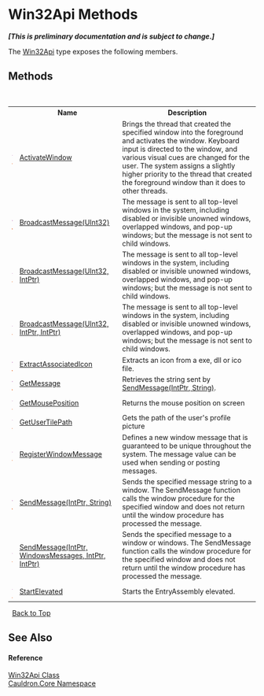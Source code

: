 # Win32Api Methods
 _**\[This is preliminary documentation and is subject to change.\]**_

The <a href="T_Cauldron_Core_Win32Api">Win32Api</a> type exposes the following members.


## Methods
&nbsp;<table><tr><th></th><th>Name</th><th>Description</th></tr><tr><td>![Public method](media/pubmethod.gif "Public method")![Static member](media/static.gif "Static member")</td><td><a href="M_Cauldron_Core_Win32Api_ActivateWindow">ActivateWindow</a></td><td>
Brings the thread that created the specified window into the foreground and activates the window. Keyboard input is directed to the window, and various visual cues are changed for the user. The system assigns a slightly higher priority to the thread that created the foreground window than it does to other threads.</td></tr><tr><td>![Public method](media/pubmethod.gif "Public method")![Static member](media/static.gif "Static member")</td><td><a href="M_Cauldron_Core_Win32Api_BroadcastMessage">BroadcastMessage(UInt32)</a></td><td>
The message is sent to all top-level windows in the system, including disabled or invisible unowned windows, overlapped windows, and pop-up windows; but the message is not sent to child windows.</td></tr><tr><td>![Public method](media/pubmethod.gif "Public method")![Static member](media/static.gif "Static member")</td><td><a href="M_Cauldron_Core_Win32Api_BroadcastMessage_1">BroadcastMessage(UInt32, IntPtr)</a></td><td>
The message is sent to all top-level windows in the system, including disabled or invisible unowned windows, overlapped windows, and pop-up windows; but the message is not sent to child windows.</td></tr><tr><td>![Public method](media/pubmethod.gif "Public method")![Static member](media/static.gif "Static member")</td><td><a href="M_Cauldron_Core_Win32Api_BroadcastMessage_2">BroadcastMessage(UInt32, IntPtr, IntPtr)</a></td><td>
The message is sent to all top-level windows in the system, including disabled or invisible unowned windows, overlapped windows, and pop-up windows; but the message is not sent to child windows.</td></tr><tr><td>![Public method](media/pubmethod.gif "Public method")![Static member](media/static.gif "Static member")</td><td><a href="M_Cauldron_Core_Win32Api_ExtractAssociatedIcon">ExtractAssociatedIcon</a></td><td>
Extracts an icon from a exe, dll or ico file.</td></tr><tr><td>![Public method](media/pubmethod.gif "Public method")![Static member](media/static.gif "Static member")</td><td><a href="M_Cauldron_Core_Win32Api_GetMessage">GetMessage</a></td><td>
Retrieves the string sent by <a href="M_Cauldron_Core_Win32Api_SendMessage_1">SendMessage(IntPtr, String)</a>.</td></tr><tr><td>![Public method](media/pubmethod.gif "Public method")![Static member](media/static.gif "Static member")</td><td><a href="M_Cauldron_Core_Win32Api_GetMousePosition">GetMousePosition</a></td><td>
Returns the mouse position on screen</td></tr><tr><td>![Public method](media/pubmethod.gif "Public method")![Static member](media/static.gif "Static member")</td><td><a href="M_Cauldron_Core_Win32Api_GetUserTilePath">GetUserTilePath</a></td><td>
Gets the path of the user's profile picture</td></tr><tr><td>![Public method](media/pubmethod.gif "Public method")![Static member](media/static.gif "Static member")</td><td><a href="M_Cauldron_Core_Win32Api_RegisterWindowMessage">RegisterWindowMessage</a></td><td>
Defines a new window message that is guaranteed to be unique throughout the system. The message value can be used when sending or posting messages.</td></tr><tr><td>![Public method](media/pubmethod.gif "Public method")![Static member](media/static.gif "Static member")</td><td><a href="M_Cauldron_Core_Win32Api_SendMessage_1">SendMessage(IntPtr, String)</a></td><td>
Sends the specified message string to a window. The SendMessage function calls the window procedure for the specified window and does not return until the window procedure has processed the message.</td></tr><tr><td>![Public method](media/pubmethod.gif "Public method")![Static member](media/static.gif "Static member")</td><td><a href="M_Cauldron_Core_Win32Api_SendMessage">SendMessage(IntPtr, WindowsMessages, IntPtr, IntPtr)</a></td><td>
Sends the specified message to a window or windows. The SendMessage function calls the window procedure for the specified window and does not return until the window procedure has processed the message.</td></tr><tr><td>![Public method](media/pubmethod.gif "Public method")![Static member](media/static.gif "Static member")</td><td><a href="M_Cauldron_Core_Win32Api_StartElevated">StartElevated</a></td><td>
Starts the EntryAssembly elevated.</td></tr></table>&nbsp;
<a href="#win32api-methods">Back to Top</a>

## See Also


#### Reference
<a href="T_Cauldron_Core_Win32Api">Win32Api Class</a><br /><a href="N_Cauldron_Core">Cauldron.Core Namespace</a><br />